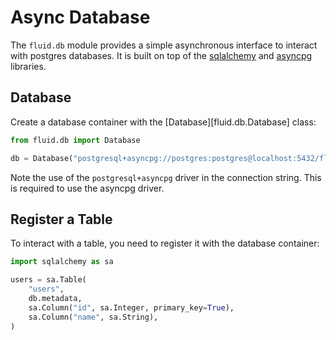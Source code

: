 # Async Database

The `fluid.db` module provides a simple asynchronous interface to interact with postgres databases. It is built on top of the [sqlalchemy](https://www.sqlalchemy.org/) and [asyncpg](https://github.com/MagicStack/asyncpg) libraries.

## Database

Create a database container with the [Database][fluid.db.Database] class:

```python
from fluid.db import Database

db = Database("postgresql+asyncpg://postgres:postgres@localhost:5432/fluid")
```

Note the use of the `postgresql+asyncpg` driver in the connection string. This is required to use the asyncpg driver.


## Register a Table

To interact with a table, you need to register it with the database container:

```python
import sqlalchemy as sa

users = sa.Table(
    "users",
    db.metadata,
    sa.Column("id", sa.Integer, primary_key=True),
    sa.Column("name", sa.String),
)
```

